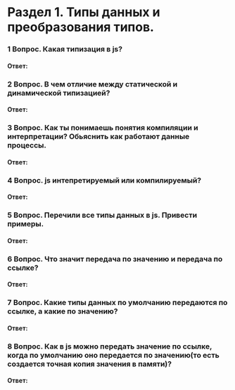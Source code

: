 # Раздел 1. Типы данных и преобразования типов.

### 1 Вопрос. Какая типизация в js?
#### Ответ:

### 2 Вопрос. В чем отличие между статической и динамической типизацией?
#### Ответ:

### 3 Вопрос. Как ты понимаешь понятия компиляции и интерпретации? Обьяснить как работают данные процессы.
#### Ответ:

### 4 Вопрос. js интепретируемый или компилируемый?
#### Ответ:

### 5 Вопрос. Перечили все типы данных в js. Привести примеры.
#### Ответ:

### 6 Вопрос. Что значит передача по значению и передача по ссылке?
#### Ответ:

### 7 Вопрос. Какие типы данных по умолчанию передаются по ссылке, а какие по значению?
#### Ответ:

### 8 Вопрос. Как в js можно передать значение по ссылке, когда по умолчанию оно передается по значению(то есть создается точная копия значения в памяти)?
#### Ответ: